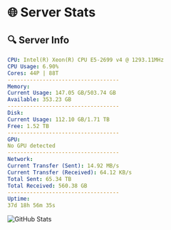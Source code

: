 # 🌐 Server Stats
## 🔍 Server Info
```yaml
CPU: Intel(R) Xeon(R) CPU E5-2699 v4 @ 1293.11MHz
CPU Usage: 6.90%
Cores: 44P | 88T
-----------------------------------
Memory:
Current Usage: 147.05 GB/503.74 GB
Available: 353.23 GB
-----------------------------------
Disk:
Current Usage: 112.10 GB/1.71 TB
Free: 1.52 TB
-----------------------------------
GPU:
No GPU detected
-----------------------------------
Network:
Current Transfer (Sent): 14.92 MB/s
Current Transfer (Received): 64.12 KB/s
Total Sent: 65.34 TB
Total Received: 560.38 GB
-----------------------------------
Uptime:
37d 18h 56m 35s
```
![GitHub Stats](https://img.shields.io/badge/Updated-2025-04-14_16:19:24-blue)